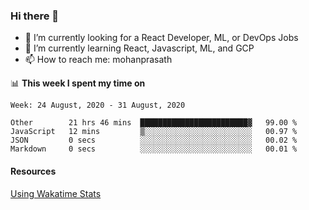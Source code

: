 ### Hi there 👋

- 🔭 I’m currently looking for a React Developer, ML, or DevOps Jobs
- 🌱 I’m currently learning React, Javascript, ML, and GCP
- 📫 How to reach me: mohanprasath

📊 **This week I spent my time on**
<!--START_SECTION:waka-->
```text
Week: 24 August, 2020 - 31 August, 2020

Other        21 hrs 46 mins  ████████████████████████▓   99.00 % 
JavaScript   12 mins         ▒░░░░░░░░░░░░░░░░░░░░░░░░   00.97 % 
JSON         0 secs          ░░░░░░░░░░░░░░░░░░░░░░░░░   00.02 % 
Markdown     0 secs          ░░░░░░░░░░░░░░░░░░░░░░░░░   00.01 % 
```
<!--END_SECTION:waka-->

#### Resources
[Using Wakatime Stats](https://github.com/marketplace/actions/waka-readme)
